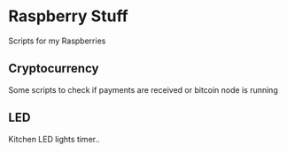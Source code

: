 # Raspberry Stuff

Scripts for my Raspberries

## Cryptocurrency

Some scripts to check if payments are received or bitcoin node is running  

## LED

Kitchen LED lights timer..
